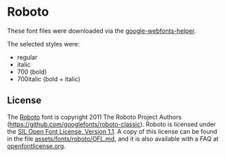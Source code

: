 # Roboto

These font files were downloaded via the [google-webfonts-helper](https://gwfh.mranftl.com/fonts/roboto?subsets=latin,latin-ext,math,symbols).

The selected styles were:
- regular
- italic
- 700 (bold)
- 700italic (bold + italic)

## License

The [Roboto](https://github.com/googlefonts/roboto-3-classic) font is copyright 2011 The Roboto Project Authors (https://github.com/googlefonts/roboto-classic).
Roboto is licensed under the [SIL Open Font License, Version 1.1](https://openfontlicense.org/open-font-license-official-text/).
A copy of this license can be found in the file [assets/fonts/roboto/OFL.md](./assets/fonts/roboto/OFL.md), and it is also available with a FAQ at [openfontlicense.org](https://openfontlicense.org).
